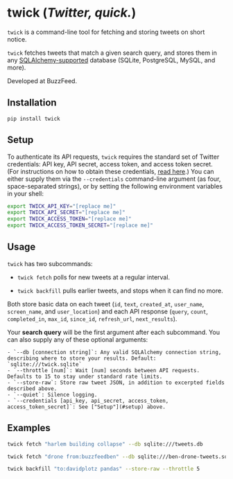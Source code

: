 # twick (*Twitter, quick.*)

`twick` is a command-line tool for fetching and storing tweets on short notice.

`twick` fetches tweets that match a given search query, and stores them in any [SQLAlchemy-supported](http://docs.sqlalchemy.org/en/rel_0_9/dialects/index.html) database (SQLite, PostgreSQL, MySQL, and more).

Developed at BuzzFeed.

## Installation

`pip install twick`

## Setup

To authenticate its API requests, `twick` requires the standard set of Twitter credentials: API key, API secret, access token, and access token secret. (For instructions on how to obtain these credentials, [read here](http://stackoverflow.com/a/12335636).) You can either supply them via the `--credentials` command-line argument (as four, space-separated strings), or by setting the following environment variables in your shell:

```sh
export TWICK_API_KEY="[replace me]"
export TWICK_API_SECRET="[replace me]"
export TWICK_ACCESS_TOKEN="[replace me]"
export TWICK_ACCESS_TOKEN_SECRET="[replace me]"
```

## Usage

`twick` has two subcommands:

- `twick fetch` polls for new tweets at a regular interval.

- `twick backfill` pulls earlier tweets, and stops when it can find no more. 

Both store basic data on each tweet (`id`, `text`, `created_at`, `user_name`, `screen_name`, and `user_location`) and each API response (`query`, `count`, `completed_in`, `max_id`, `since_id`, `refresh_url`, `next_results`).

Your __search query__ will be the first argument after each subcommand. You can also supply any of these optional arguments:

    - `--db [connection string]`: Any valid SQLAlchemy connection string, describing where to store your results. Default: `sqlite:///twick.sqlite`
    - `--throttle [num]`: Wait [num] seconds between API requests. Defaults to 15 to stay under standard rate limits.
    - `--store-raw`: Store raw tweet JSON, in addition to excerpted fields described above.
    - `--quiet`: Silence logging.
    - `--credentials [api_key, api_secret, access_token, access_token_secret]`: See ["Setup"](#setup) above.

## Examples

```sh
twick fetch "harlem building collapse" --db sqlite:///tweets.db
```

```sh
twick fetch "drone from:buzzfeedben" --db sqlite:///ben-drone-tweets.sqlite --throttle 60
```

```sh
twick backfill "to:davidplotz pandas" --store-raw --throttle 5
```

